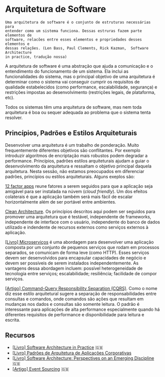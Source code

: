 # Arquitetura de Software

    Uma arquitetura de software é o conjunto de estruturas necessárias para
    entender como um sistema funciona. Dessas estruras fazem parte elementos de
    software, relacões entre esses elementos e propriedades desses elementos e
    dessas relações. (Len Bass, Paul Clements, Rick Kazman,  Software Architecture
    in practice, tradução nossa)

A arquitetura de software é uma abstração que ajuda a comunicação e o
entendimento do funcionamento de um sistema. Ela inclui as funcionalidades do
sistema, mas o principal objetivo de uma arquitetura é determinar como o
sistema vai conseguir cumprir os requisitos de qualidade estabelecidos (como
performance, escalabilidade, segurança) e restrições impostas ao
desenvolvimento (restrições legais, de plataforma, etc).

Todos os sistemas têm uma arquitetura de software, mas nem toda arquitetura é
boa ou sequer adequada ao problema que o sistema tenta resolver.

<!-- toc -->

## Princípios, Padrões e Estilos Arquiteturais

Desenvolver uma arquitetura é um trabalho de ponderação. Muito frequentemente
diferentes objetivos são conflitantes. Por exemplo introduzir algoritmos de
encriptação mais robustos podem degradar a performance. Princípios, padrões
estilos arquiteturais ajudam a guiar o desenvolvimento da arquitetura e
ressaltam o objetivo principal daquela arquitetura. Nesta sessão, não estamos
preocupados em diferenciar padrões, princípios ou estilos arquiteturais. Alguns
exeplos são:

[12 factor apps](https://12factor.net/pt_br/) reune fatores a serem seguidos
para que a aplicação seja amigável para ser instalada na núvem (_cloud
friendly_). Um dos efeitos colaterais é que a aplicação também será mais fácil
de escalar horizontalmente além de ser portável entre ambientes.

[Clean Architecture](https://8thlight.com/blog/uncle-bob/2012/08/13/the-clean-architecture.html).
Os princípios descritos aqui podem ser seguidos para promover uma arquitetura
que é testável, independente de frameworks, independente de interface com o
usuário, independente do banco de dados utilizado e indendente de recursos
externos como serviços externos à aplicação.

[[Livro] Microserviços](http://shop.oreilly.com/product/0636920033158.do) é
uma abordagem para desenvolver uma aplicação composta por um conjunto de
pequenos serviços que rodam em processos separados, se comunicam de forma leve
(como HTTP). Esses serviços devem ser desenvolvidos para encapsular capacidades
de negócio e devem ser possíveis de serem instalados independentemente. As
vantagens dessa abordagem incluem: possível heterogeneidade de tecnologia entre
serviços; escalabilidade; resiliência; facilidade de compor serviços.

[[Artigo] Command-Query Responsibility Separation (CQRS)](<http://antoniofcastro.blogspot.in/2015/01/cqrs.html>).
Como o nome diz esse estilo arquitetural sugere a separação de
responsabilidades entre consultas e comandos, onde comandos são ações que
resultam em mudanças nos dados e consultas são somente leitura. O padrão é
interessante para aplicações de alta performance especialmente quando há
diferentes requisitos de performance e disponibilidade para leitura e escrita.

## Recursos

* [[Livro] Software Architecture in
 Practice](https://www.amazon.com/dp/0321815734) :uk:
* [[Livro] Padrões de Arquitetura de Aplicações Corporativas](https://www.amazon.com/dp/8536306386)
* [[Livro] Software Architecture: Perspectives on an Emerging Discipline](https://www.amazon.com/dp/0131829572)
 :uk:
* [[Artigo] Event Sourcing](http://martinfowler.com/eaaDev/EventSourcing.html) :uk:
